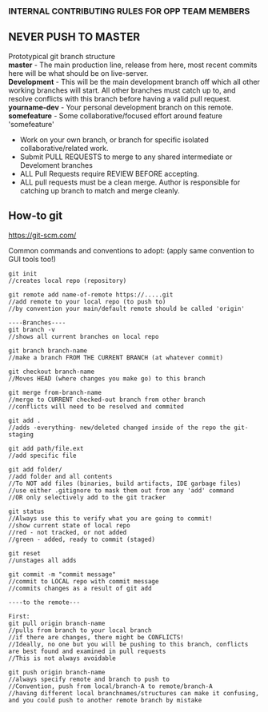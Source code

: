 ### INTERNAL CONTRIBUTING RULES FOR OPP TEAM MEMBERS

## NEVER PUSH TO MASTER

Prototypical git branch structure  
**master** - The main production line, release from here, most recent commits here will be what should be on live-server.    
**Development** - This will be the main development branch off which all other working branches will start. 
All other branches must catch up to, and resolve conflicts with this branch before having a valid pull request.  
**yourname-dev** - Your personal development branch on this remote.  
**somefeature** - Some collaborative/focused effort around feature 'somefeature'  



* Work on your own branch, or branch for specific isolated collaborative/related work.  
* Submit PULL REQUESTS to merge to any shared intermediate or Develoment branches  
* ALL Pull Requests require REVIEW BEFORE accepting.  
* ALL pull requests must be a clean merge.  Author is responsible for catching up branch to match and merge cleanly.  



## How-to git  
https://git-scm.com/  

Common commands and conventions to adopt: (apply same convention to GUI tools too!)
```
git init 
//creates local repo (repository)

git remote add name-of-remote https://.....git
//add remote to your local repo (to push to)
//by convention your main/default remote should be called 'origin'

----Branches----
git branch -v
//shows all current branches on local repo

git branch branch-name
//make a branch FROM THE CURRENT BRANCH (at whatever commit)

git checkout branch-name
//Moves HEAD (where changes you make go) to this branch

git merge from-branch-name
//merge to CURRENT checked-out branch from other branch
//conflicts will need to be resolved and commited

git add .
//adds -everything- new/deleted changed inside of the repo the git-staging

git add path/file.ext
//add specific file

git add folder/
//add folder and all contents
//To NOT add files (binaries, build artifacts, IDE garbage files)
//use either .gitignore to mask them out from any 'add' command
//OR only selectively add to the git tracker

git status 
//Always use this to verify what you are going to commit!
//show current state of local repo
//red - not tracked, or not added
//green - added, ready to commit (staged)

git reset
//unstages all adds 

git commit -m "commit message"
//commit to LOCAL repo with commit message
//commits changes as a result of git add

----to the remote---

First:
git pull origin branch-name
//pulls from branch to your local branch
//if there are changes, there might be CONFLICTS!
//Ideally, no one but you will be pushing to this branch, conflicts are best found and examined in pull requests
//This is not always avoidable

git push origin branch-name
//always specify remote and branch to push to
//Convention, push from local/branch-A to remote/branch-A
//having different local branchnames/structures can make it confusing, and you could push to another remote branch by mistake




